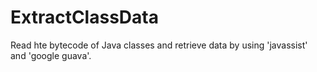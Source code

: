 # ExtractClassData
 Read hte bytecode of Java classes and retrieve data by using 'javassist' and 'google guava'.
